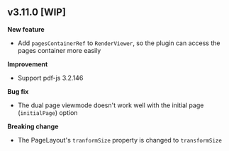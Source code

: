 ## v3.11.0 [WIP]

**New feature**

-   Add `pagesContainerRef` to `RenderViewer`, so the plugin can access the pages container more easily

**Improvement**

-   Support pdf-js 3.2.146

**Bug fix**

-   The dual page viewmode doesn't work well with the initial page (`initialPage`) option

**Breaking change**

-   The PageLayout's `tranformSize` property is changed to `transformSize`
